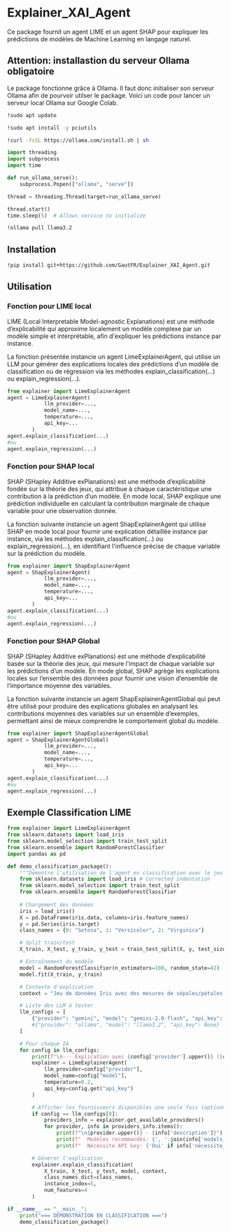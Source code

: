 # Explainer_XAI_Agent

Ce package fournit un agent LIME et un agent SHAP pour expliquer les prédictions de modèles de Machine Learning en langage naturel.

## Attention: installastion du serveur Ollama obligatoire
Le package fonctionne grâce à Ollama. Il faut donc initialiser son serveur Ollama afin de pourvoir utilser le package.
Voici un code pour lancer un serveur local Ollama sur Google Colab.

```bash
!sudo apt update

!sudo apt install -y pciutils

!curl -fsSL https://ollama.com/install.sh | sh
```

```python
import threading
import subprocess
import time

def run_ollama_serve():
    subprocess.Popen(["ollama", "serve"])

thread = threading.Thread(target=run_ollama_serve)

thread.start()
time.sleep(5)  # Allows service to initialize
```

```bash
!ollama pull llama3.2
```

## Installation

```bash
!pip install git+https://github.com/GautFR/Explainer_XAI_Agent.git
```

## Utilisation

### Fonction pour LIME local

LIME (Local Interpretable Model-agnostic Explanations) est une méthode d’explicabilité qui approxime localement un modèle complexe par un modèle simple et interprétable, afin d'expliquer les prédictions instance par instance.

La fonction présentée instancie un agent LimeExplainerAgent, qui utilise un LLM pour générer des explications locales des prédictions d’un modèle de classification ou de régression via les méthodes explain_classification(...) ou explain_regression(...).

```python
from explainer import LimeExplainerAgent
agent = LimeExplainerAgent(
            llm_provider=...,
            model_name=...,
            temperature=...,
            api_key=...
        )
agent.explain_classification(...)
#ou
agent.explain_regression(...)
```

### Fonction pour SHAP local

SHAP (SHapley Additive exPlanations) est une méthode d’explicabilité fondée sur la théorie des jeux, qui attribue à chaque caractéristique une contribution à la prédiction d’un modèle. En mode local, SHAP explique une prédiction individuelle en calculant la contribution marginale de chaque variable pour une observation donnée.

La fonction suivante instancie un agent ShapExplainerAgent qui utilise SHAP en mode local pour fournir une explication détaillée instance par instance, via les méthodes explain_classification(...) ou explain_regression(...), en identifiant l'influence précise de chaque variable sur la prédiction du modèle.

```python
from explainer import ShapExplainerAgent
agent = ShapExplainerAgent(
            llm_provider=...,
            model_name=...,
            temperature=...,
            api_key=...
        )
agent.explain_classification(...)
#ou
agent.explain_regression(...)
```

### Fonction pour SHAP Global

SHAP (SHapley Additive exPlanations) est une méthode d’explicabilité basée sur la théorie des jeux, qui mesure l'impact de chaque variable sur les prédictions d’un modèle. En mode global, SHAP agrège les explications locales sur l’ensemble des données pour fournir une vision d’ensemble de l’importance moyenne des variables.

La fonction suivante instancie un agent ShapExplainerAgentGlobal qui peut être utilisé pour produire des explications globales en analysant les contributions moyennes des variables sur un ensemble d’exemples, permettant ainsi de mieux comprendre le comportement global du modèle.

```python
from explainer import ShapExplainerAgentGlobal
agent = ShapExplainerAgentGlobal(
            llm_provider=...,
            model_name=...,
            temperature=...,
            api_key=...
        )
agent.explain_classification(...)
#ou
agent.explain_regression(...)
```

## Exemple Classification LIME

```python
from explainer import LimeExplainerAgent
from sklearn.datasets import load_iris
from sklearn.model_selection import train_test_split
from sklearn.ensemble import RandomForestClassifier
import pandas as pd
```

```python
def demo_classification_package():
    """Démontre l'utilisation de l'agent en classification avec le jeu de données Iris"""
    from sklearn.datasets import load_iris # Corrected indentation
    from sklearn.model_selection import train_test_split
    from sklearn.ensemble import RandomForestClassifier
    
    # Chargement des données
    iris = load_iris()
    X = pd.DataFrame(iris.data, columns=iris.feature_names)
    y = pd.Series(iris.target)
    class_names = {0: "Setosa", 1: "Versicolor", 2: "Virginica"}

    # Split train/test
    X_train, X_test, y_train, y_test = train_test_split(X, y, test_size=0.3, random_state=42)

    # Entraînement du modèle
    model = RandomForestClassifier(n_estimators=100, random_state=42)
    model.fit(X_train, y_train)

    # Contexte d'explication
    context = "Jeu de données Iris avec des mesures de sépales/pétales de trois espèces d'iris."

    # Liste des LLM à tester
    llm_configs = [
        {"provider": "gemini", "model": "gemini-2.0-flash", "api_key": userdata.get("GOOGLE_API_KEY")},
        #{"provider": "ollama", "model": "llama3.2", "api_key": None}
    ]

    # Pour chaque IA
    for config in llm_configs:
        print(f"\n--- Explication avec {config['provider'].upper()} ({config['model']}) ---")
        explainer = LimeExplainerAgent(
            llm_provider=config["provider"],
            model_name=config["model"],
            temperature=0.2,
            api_key=config.get("api_key")
        )

        # Afficher les fournisseurs disponibles une seule fois (optionnel)
        if config == llm_configs[0]:
            providers_info = explainer.get_available_providers()
            for provider, info in providers_info.items():
                print(f"\n{provider.upper()} - {info['description']}")
                print(f"  Modèles recommandés: {', '.join(info['models_recommandés'])}")
                print(f"  Nécessite API key: {'Oui' if info['nécessite_api_key'] else 'Non'}")

        # Générer l'explication
        explainer.explain_classification(
            X_train, X_test, y_test, model, context,
            class_names_dict=class_names,
            instance_index=5,
            num_features=4
        )

if __name__ == "__main__":
    print("=== DÉMONSTRATION EN CLASSIFICATION ===")
    demo_classification_package()
```
